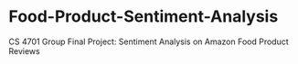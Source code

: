 # Food-Product-Sentiment-Analysis
CS 4701 Group Final Project: Sentiment Analysis on Amazon Food Product Reviews
